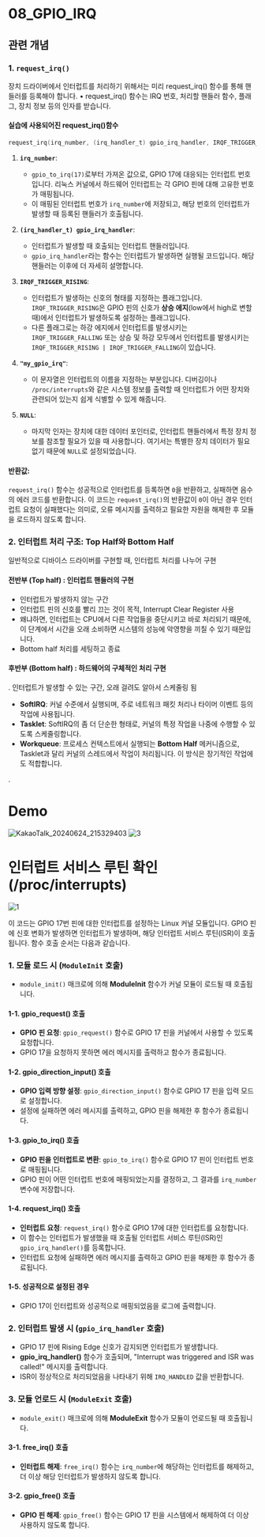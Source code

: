 # 08_GPIO_IRQ
## 관련 개념

### 1. `request_irq()`
 장치 드라이버에서 인터럽트를 처리하기 위해서는 미리 request_irq() 함수를 통해 핸들러를 등록해야 합니다. 
• request_irq() 함수는 IRQ 번호, 처리할 핸들러 함수, 플래그, 장치 정보 등의 인자를 받습니다. 

#### 실습에 사용되어진 request_irq()함수
```c
request_irq(irq_number, (irq_handler_t) gpio_irq_handler, IRQF_TRIGGER_RISING, "my_gpio_irq", NULL) != 0)
```
1. **`irq_number`**: 
   - `gpio_to_irq(17)`로부터 가져온 값으로, GPIO 17에 대응되는 인터럽트 번호입니다. 리눅스 커널에서 하드웨어 인터럽트는 각 GPIO 핀에 대해 고유한 번호가 매핑됩니다.
   - 이 매핑된 인터럽트 번호가 `irq_number`에 저장되고, 해당 번호의 인터럽트가 발생할 때 등록된 핸들러가 호출됩니다.

2. **`(irq_handler_t) gpio_irq_handler`**:
   - 인터럽트가 발생할 때 호출되는 인터럽트 핸들러입니다.
   - `gpio_irq_handler`라는 함수는 인터럽트가 발생하면 실행될 코드입니다. 해당 핸들러는 이후에 더 자세히 설명합니다.

3. **`IRQF_TRIGGER_RISING`**:
   - 인터럽트가 발생하는 신호의 형태를 지정하는 플래그입니다. `IRQF_TRIGGER_RISING`은 GPIO 핀의 신호가 **상승 에지**(low에서 high로 변할 때)에서 인터럽트가 발생하도록 설정하는 플래그입니다.
   - 다른 플래그로는 하강 에지에서 인터럽트를 발생시키는 `IRQF_TRIGGER_FALLING` 또는 상승 및 하강 모두에서 인터럽트를 발생시키는 `IRQF_TRIGGER_RISING | IRQF_TRIGGER_FALLING`이 있습니다.

4. **`"my_gpio_irq"`**:
   - 이 문자열은 인터럽트의 이름을 지정하는 부분입니다. 디버깅이나 `/proc/interrupts`와 같은 시스템 정보를 출력할 때 인터럽트가 어떤 장치와 관련되어 있는지 쉽게 식별할 수 있게 해줍니다.

5. **`NULL`**:
   - 마지막 인자는 장치에 대한 데이터 포인터로, 인터럽트 핸들러에서 특정 장치 정보를 참조할 필요가 있을 때 사용합니다. 여기서는 특별한 장치 데이터가 필요 없기 때문에 `NULL`로 설정되었습니다.

#### 반환값:
`request_irq()` 함수는 성공적으로 인터럽트를 등록하면 `0`을 반환하고, 실패하면 음수의 에러 코드를 반환합니다. 이 코드는 `request_irq()`의 반환값이 `0`이 아닌 경우 인터럽트 요청이 실패했다는 의미로, 오류 메시지를 출력하고 필요한 자원을 해제한 후 모듈을 로드하지 않도록 합니다.

### 2. 인터럽트 처리 구조: **Top Half**와 **Bottom Half**
일반적으로 디바이스 드라이버를 구현할 때, 인터럽트 처리를 나누어 구현

#### 전반부 (Top half) : 인터럽트 핸들러의 구현
- 인터럽트가 발생하지 않는 구간
- 인터럽트 핀의 신호를 빨리 끄는 것이 목적, Interrupt Clear Register 사용
- 왜냐하면, 인터럽트는 CPU에서 다른 작업들을 중단시키고 바로 처리되기 때문에, 이 단계에서 시간을 오래 소비하면 시스템의 성능에 악영향을 끼칠 수 있기 때문입니다.
- Bottom half 처리를 세팅하고 종료

#### 후반부 (Bottom half) : 하드웨어의 구체적인 처리 구현
. 인터럽트가 발생할 수 있는 구간, 오래 걸려도 알아서 스케줄링 됨
- **SoftIRQ**: 커널 수준에서 실행되며, 주로 네트워크 패킷 처리나 타이머 이벤트 등의 작업에 사용됩니다.
- **Tasklet**: SoftIRQ의 좀 더 단순한 형태로, 커널의 특정 작업을 나중에 수행할 수 있도록 스케줄링합니다.
- **Workqueue**: 프로세스 컨텍스트에서 실행되는 **Bottom Half** 메커니즘으로, Tasklet과 달리 커널의 스레드에서 작업이 처리됩니다. 이 방식은 장기적인 작업에도 적합합니다.

.

# Demo
![KakaoTalk_20240624_215329403](https://github.com/dlgus8648/Linux_device_driver/assets/139437162/617c033a-bc28-46ef-bd37-fad01656409f)
![3](https://github.com/dlgus8648/Linux_device_driver/assets/139437162/5e069529-ccdb-4bad-ba0d-db29fcfaee02)

# 인터럽트 서비스 루틴 확인(/proc/interrupts)
![1](https://github.com/dlgus8648/Linux_device_driver/assets/139437162/756ae583-f42a-4997-9c82-31502db935f9)

이 코드는 GPIO 17번 핀에 대한 인터럽트를 설정하는 Linux 커널 모듈입니다. GPIO 핀에 신호 변화가 발생하면 인터럽트가 발생하며, 해당 인터럽트 서비스 루틴(ISR)이 호출됩니다. 함수 호출 순서는 다음과 같습니다.

### 1. 모듈 로드 시 (`ModuleInit` 호출)
   - `module_init()` 매크로에 의해 **ModuleInit** 함수가 커널 모듈이 로드될 때 호출됩니다.

#### 1-1. **gpio_request()** 호출
   - **GPIO 핀 요청**: `gpio_request()` 함수로 GPIO 17 핀을 커널에서 사용할 수 있도록 요청합니다.
   - GPIO 17을 요청하지 못하면 에러 메시지를 출력하고 함수가 종료됩니다.

#### 1-2. **gpio_direction_input()** 호출
   - **GPIO 입력 방향 설정**: `gpio_direction_input()` 함수로 GPIO 17 핀을 입력 모드로 설정합니다.
   - 설정에 실패하면 에러 메시지를 출력하고, GPIO 핀을 해제한 후 함수가 종료됩니다.

#### 1-3. **gpio_to_irq()** 호출
   - **GPIO 핀을 인터럽트로 변환**: `gpio_to_irq()` 함수로 GPIO 17 핀이 인터럽트 번호로 매핑됩니다.
   - GPIO 핀이 어떤 인터럽트 번호에 매핑되었는지를 결정하고, 그 결과를 `irq_number` 변수에 저장합니다.

#### 1-4. **request_irq()** 호출
   - **인터럽트 요청**: `request_irq()` 함수로 GPIO 17에 대한 인터럽트를 요청합니다. 
   - 이 함수는 인터럽트가 발생했을 때 호출될 인터럽트 서비스 루틴(ISR)인 `gpio_irq_handler()`를 등록합니다.
   - 인터럽트 요청에 실패하면 에러 메시지를 출력하고 GPIO 핀을 해제한 후 함수가 종료됩니다.

#### 1-5. **성공적으로 설정된 경우**
   - GPIO 17이 인터럽트와 성공적으로 매핑되었음을 로그에 출력합니다.

### 2. 인터럽트 발생 시 (`gpio_irq_handler` 호출)
   - GPIO 17 핀에 Rising Edge 신호가 감지되면 인터럽트가 발생합니다.
   - **gpio_irq_handler()** 함수가 호출되며, "Interrupt was triggered and ISR was called!" 메시지를 출력합니다.
   - ISR이 정상적으로 처리되었음을 나타내기 위해 `IRQ_HANDLED` 값을 반환합니다.

### 3. 모듈 언로드 시 (`ModuleExit` 호출)
   - `module_exit()` 매크로에 의해 **ModuleExit** 함수가 모듈이 언로드될 때 호출됩니다.

#### 3-1. **free_irq()** 호출
   - **인터럽트 해제**: `free_irq()` 함수는 `irq_number`에 해당하는 인터럽트를 해제하고, 더 이상 해당 인터럽트가 발생하지 않도록 합니다.

#### 3-2. **gpio_free()** 호출
   - **GPIO 핀 해제**: `gpio_free()` 함수는 GPIO 17 핀을 시스템에서 해제하여 더 이상 사용하지 않도록 합니다.

